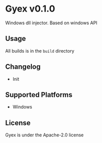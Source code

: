 # Gyex v0.1.0
Windows dll injector. Based on windows API
## Usage
All builds is in the `build` directory
## Changelog
- Init
## Supported Platforms
- Windows
## License
Gyex is under the Apache-2.0 license